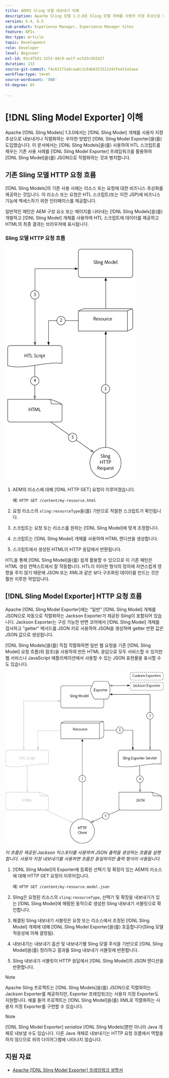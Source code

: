 ```yaml
---
title: AEM의 Sling 모델 내보내기 이해
description: Apache Sling 모델 1.3.0은 Sling 모델 개체를 사용자 지정 추상으로 내보내거나 직렬화하는 우아한 방법인 Sling 모델 내보내기를 도입했습니다. 이 문서에서는 Sling 모델을 사용하여 HTL 스크립트를 채우는 기존의 사용 사례를 Sling 모델 내보내기 프레임워크를 활용하여 Sling 모델을 JSON으로 직렬화하는 방법과 나란히 다룹니다.
version: 6.4, 6.5
sub-product: Experience Manager, Experience Manager Sites
feature: APIs
doc-type: Article
topic: Development
role: Developer
level: Beginner
exl-id: 03cdf5d1-3253-44c9-ae1f-ec5d3c562427
duration: 133
source-git-commit: f4c621f3a9caa8c2c64b8323312343fe421a5aee
workflow-type: tm+mt
source-wordcount: '568'
ht-degree: 0%

---
```


# [!DNL Sling Model Exporter] 이해

Apache [!DNL Sling Models] 1.3.0에서는 [!DNL Sling Model] 개체를 사용자 지정 추상으로 내보내거나 직렬화하는 우아한 방법인 [!DNL Sling Model Exporter]을(를) 도입했습니다. 이 문서에서는 [!DNL Sling Models]을(를) 사용하여 HTL 스크립트를 채우는 기존 사용 사례를 [!DNL Sling Model Exporter] 프레임워크를 활용하여 [!DNL Sling Model]을(를) JSON으로 직렬화하는 것과 병치합니다.

## 기존 Sling 모델 HTTP 요청 흐름

[!DNL Sling Models]의 기존 사용 사례는 리소스 또는 요청에 대한 비즈니스 추상화를 제공하는 것입니다. 이 리소스 또는 요청은 HTL 스크립트(또는 이전 JSP)에 비즈니스 기능에 액세스하기 위한 인터페이스를 제공합니다.

일반적인 패턴은 AEM 구성 요소 또는 페이지를 나타내는 [!DNL Sling Models]을(를) 개발하고 [!DNL Sling Model] 개체를 사용하여 HTL 스크립트에 데이터를 제공하고 HTML의 최종 결과는 브라우저에 표시됩니다.

### Sling 모델 HTTP 요청 흐름

![Sling 모델 요청 흐름](./assets/understand-sling-model-exporter/sling-model-request-flow.png)

1. AEM의 리소스에 대해 [!DNL HTTP GET] 요청이 이루어졌습니다.

   예: `HTTP GET /content/my-resource.html`

1. 요청 리소스의 `sling:resourceType`을(를) 기반으로 적절한 스크립트가 확인됩니다.

1. 스크립트는 요청 또는 리소스를 원하는 [!DNL Sling Model]에 맞게 조정합니다.

1. 스크립트는 [!DNL Sling Model] 개체를 사용하여 HTML 렌디션을 생성합니다.

1. 스크립트에서 생성된 HTML이 HTTP 응답에서 반환됩니다.

HTL을 통해 [!DNL Sling Model]을(를) 쉽게 활용할 수 있으므로 이 기존 패턴은 HTML 생성 컨텍스트에서 잘 작동합니다. HTL이 이러한 형식의 정의에 자연스럽게 영향을 주지 않기 때문에 JSON 또는 XML과 같은 보다 구조화된 데이터를 만드는 것은 훨씬 지루한 작업입니다.

## [!DNL Sling Model Exporter] HTTP 요청 흐름

Apache [!DNL Sling Model Exporter]에는 &quot;일반&quot; [!DNL Sling Model] 개체를 JSON으로 자동으로 직렬화하는 Jackson Exporter가 제공된 Sling이 포함되어 있습니다. Jackson Exporter는 구성 가능한 반면 코어에서 [!DNL Sling Model] 개체를 검사하고 &quot;getter&quot; 메서드를 JSON 키로 사용하여 JSON을 생성하며 getter 반환 값은 JSON 값으로 생성됩니다.

[!DNL Sling Models]을(를) 직접 직렬화하면 일반 웹 요청을 기존 [!DNL Sling Model] 요청 흐름(위 참조)을 사용하여 만든 HTML 응답으로 모두 서비스할 수 있지만 웹 서비스나 JavaScript 애플리케이션에서 사용할 수 있는 JSON 표현물을 표시할 수도 있습니다.

![Sling 모델 내보내기 HTTP 요청 흐름](./assets/understand-sling-model-exporter/sling-model-exporter-request-flow.png)

*이 흐름은 제공된 Jackson 익스포터를 사용하여 JSON 출력을 생성하는 흐름을 설명합니다. 사용자 지정 내보내기를 사용하면 흐름은 동일하지만 출력 형식이 사용됩니다.*

1. [!DNL Sling Model]의 Exporter에 등록된 선택기 및 확장이 있는 AEM의 리소스에 대해 HTTP GET 요청이 이루어집니다.

   예: `HTTP GET /content/my-resource.model.json`

1. Sling은 요청된 리소스의 `sling:resourceType`, 선택기 및 확장을 내보내기가 있는 [!DNL Sling Model]에 매핑된 동적으로 생성된 Sling 내보내기 서블릿으로 확인합니다.
1. 해결된 Sling 내보내기 서블릿은 요청 또는 리소스에서 조정된 [!DNL Sling Model] 개체에 대해 [!DNL Sling Model Exporter]을(를) 호출합니다(Sling 모델 적응성에 의해 결정됨).
1. 내보내기는 내보내기 옵션 및 내보내기별 Sling 모델 주석을 기반으로 [!DNL Sling Model]을(를) 정리하고 결과를 Sling 내보내기 서블릿에 반환합니다.
1. Sling 내보내기 서블릿이 HTTP 응답에서 [!DNL Sling Model]의 JSON 렌디션을 반환합니다.

>[!NOTE]
>
>Apache Sling 프로젝트는 [!DNL Sling Models]을(를) JSON으로 직렬화하는 Jackson Exporter를 제공하지만, Exporter 프레임워크는 사용자 지정 Exporter도 지원합니다. 예를 들어 프로젝트는 [!DNL Sling Model]을(를) XML로 직렬화하는 사용자 지정 Exporter를 구현할 수 있습니다.

>[!NOTE]
>
>[!DNL Sling Model Exporter] *serialize* [!DNL Sling Models]뿐만 아니라 Java 개체로 내보낼 수도 있습니다. 다른 Java 개체로 내보내기는 HTTP 요청 흐름에서 역할을 하지 않으므로 위의 다이어그램에 나타나지 않습니다.

## 지원 자료

* [Apache [!DNL Sling Model Exporter] 프레임워크 설명서](https://sling.apache.org/documentation/bundles/models.html#exporter-framework-since-130)
